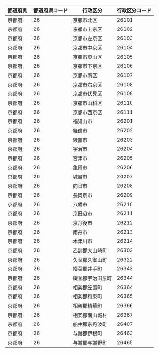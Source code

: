 |  都道府県  | 都道府県コード | 行政区分 | 行政区分コード |
|-----------|--------------|--------- |--------------|
| 京都府 | 26 | 京都市北区 | 26101 |
| 京都府 | 26 | 京都市上京区 | 26102 |
| 京都府 | 26 | 京都市左京区 | 26103 |
| 京都府 | 26 | 京都市中京区 | 26104 |
| 京都府 | 26 | 京都市東山区 | 26105 |
| 京都府 | 26 | 京都市下京区 | 26106 |
| 京都府 | 26 | 京都市南区 | 26107 |
| 京都府 | 26 | 京都市右京区 | 26108 |
| 京都府 | 26 | 京都市伏見区 | 26109 |
| 京都府 | 26 | 京都市山科区 | 26110 |
| 京都府 | 26 | 京都市西京区 | 26111 |
| 京都府 | 26 | 福知山市 | 26201 |
| 京都府 | 26 | 舞鶴市 | 26202 |
| 京都府 | 26 | 綾部市 | 26203 |
| 京都府 | 26 | 宇治市 | 26204 |
| 京都府 | 26 | 宮津市 | 26205 |
| 京都府 | 26 | 亀岡市 | 26206 |
| 京都府 | 26 | 城陽市 | 26207 |
| 京都府 | 26 | 向日市 | 26208 |
| 京都府 | 26 | 長岡京市 | 26209 |
| 京都府 | 26 | 八幡市 | 26210 |
| 京都府 | 26 | 京田辺市 | 26211 |
| 京都府 | 26 | 京丹後市 | 26212 |
| 京都府 | 26 | 南丹市 | 26213 |
| 京都府 | 26 | 木津川市 | 26214 |
| 京都府 | 26 | 乙訓郡大山崎町 | 26303 |
| 京都府 | 26 | 久世郡久御山町 | 26322 |
| 京都府 | 26 | 綴喜郡井手町 | 26343 |
| 京都府 | 26 | 綴喜郡宇治田原町 | 26344 |
| 京都府 | 26 | 相楽郡笠置町 | 26364 |
| 京都府 | 26 | 相楽郡和束町 | 26365 |
| 京都府 | 26 | 相楽郡精華町 | 26366 |
| 京都府 | 26 | 相楽郡南山城村 | 26367 |
| 京都府 | 26 | 船井郡京丹波町 | 26407 |
| 京都府 | 26 | 与謝郡伊根町 | 26463 |
| 京都府 | 26 | 与謝郡与謝野町 | 26465 |
